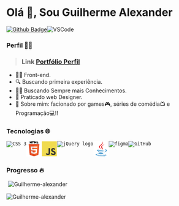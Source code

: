 # Olá  👋, Sou Guilherme Alexander

[![Github Badge](https://img.shields.io/badge/-Github-000?style=flat-square&logo=Github&logoColor=white&link=https://github.com/Guilherme-alexander)](https://github.com/Guilherme-alexander)![VSCode](https://img.shields.io/badge/-VSCode-0085D1?style=flat-square&logo=visual-studio-code&logoColor=white&link=https://github.com/Guilherme-alexander)
<h3>Perfil 👨‍💻 </h3> 

>### Link [Portfólio Perfil](https://guilherme-alexander.github.io/portf-lio-perfil/)
>
- 👨‍💻 Front-end.
- 🔍 Buscando primeira experiência.
- 👨‍🎓 Buscando Sempre mais Conhecimentos.
- 🌈 Praticado web Designer.
- 💬 Sobre mim: facionado por games🎮, séries de comédia📺 e Programação💻!!



<h3>Tecnologias 🌐</h3>
<div style="display:flex;">
<code><img src="https://img.stackshare.io/service/6727/css.png" alt="CSS 3" width="40" height="40"></code>
<code><img src="https://raw.githubusercontent.com/devicons/devicon/master/icons/html5/html5-original-wordmark.svg" alt="html5" width="40" height="40"/></code>
<code><img src="https://raw.githubusercontent.com/devicons/devicon/master/icons/javascript/javascript-original.svg" alt="javascript" width="40" height="40"/></code>
<code><img src="https://img.stackshare.io/service/1021/lxEKmMnB_400x400.jpg" alt="jQuery logo" width="40" height="40"></code>
<code><img src="https://raw.githubusercontent.com/devicons/devicon/master/icons/java/java-original.svg" width="40px" height="40px"/></code>
<code><img src="https://www.vectorlogo.zone/logos/figma/figma-icon.svg" alt="figma" width="40" height="40"/></code>
<code><img src="https://img.stackshare.io/service/27/sBsvBbjY.png" alt="GitHub" width="40" height="40" ></code>
</div>
<h3>Progresso 🔥</h3>
<p>&nbsp;<img align="center" src="https://github-readme-stats.vercel.app/api?username=Guilherme-alexander&show_icons=true" alt="Guilherme-alexander" /></p>
<p><img align="center" src="https://github-readme-stats.vercel.app/api/top-langs?username=Guilherme-alexander&show_icons=true&locale=en&layout=compact" alt="Guilherme-alexander" /></p>
